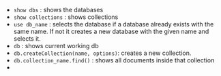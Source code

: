 - `show dbs` : shows the databases
- `show collections` : shows collections
-  `use db_name` : selects the database if a database already exists with the same name. If not it creates a new database with the given name and selects it.
- `db` : shows current working db
- `db.createCollection(name, options)`: creates a new collection.
-  `db.collection_name.find()` : shows all documents inside that collection
- 